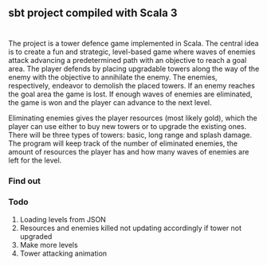 ## sbt project compiled with Scala 3

#
The project is a tower defence game implemented in Scala. The central idea is to create a fun and strategic, level-based game where waves of enemies attack advancing a predetermined path with an objective to reach a goal area. The player defends by placing upgradable towers along the way of the enemy with the objective to annihilate the enemy. The enemies, respectively, endeavor to demolish the placed towers. 
If an enemy reaches the goal area the game is lost. If enough waves of enemies are eliminated, the game is won and the player can advance to the next level.

Eliminating enemies gives the player resources (most likely gold), which the player can use either to buy new towers or to upgrade the existing ones. There will be three types of towers: basic, long range and splash damage. The program will keep track of the number of eliminated enemies, the amount of resources the player has and how many waves of enemies are left for the level.

### Find out


### Todo
 1) Loading levels from JSON
 2) Resources and enemies killed not updating accordingly if tower not upgraded
 3) Make more levels
 4) Tower attacking animation
